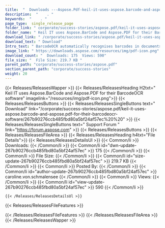 ```yaml
---
title:  "  Downloads ---Aspose.Pdf-keil-it-uses-aspose.barcode-and-aspose.pdf-for-their-barcodeocr-software . " 
description:  "    . " 
keywords:  "    . " 
page_type:  single_release_page
folder_link: " corporate/success-stories/aspose.pdf/keil-it-uses-aspose.barcode-and-aspose.pdf-for-their-barcodeocr-software/"
folder_name: " Keil IT uses Aspose.BarCode and Aspose.PDF for their BarcodeOCR software"
download_link: " /corporate/success-stories/aspose.pdf/keil-it-uses-aspose.barcode-and-aspose.pdf-for-their-barcodeocr-software/267b90276ccb485fbd80a5bf24af57ec"
download_text: " Download"
Intro_text: " BarcodeOCR automatically recognises barcodes in documents and images and helps c..."
image_link: " https://downloads.aspose.com/resources/img/pdf-icon.png"
download_count: "  Downloads: 175  Views: 590"
file_size: "  File Size: 219.7 KB "
parent_path: "corporate/success-stories/aspose.pdf"
section_parent_path: "corporate/success-stories"
weight: 20 
---
```


{{< Releases/ReleasesWapper >}}
  {{< Releases/ReleasesHeading H2txt=" Keil IT uses Aspose.BarCode and Aspose.PDF for their BarcodeOCR software" imagelink="/resources/img/pdf-icon.png">}}
  {{< Releases/ReleasesButtons >}}
    {{< Releases/ReleasesSingleButtons text=" Download" link="/corporate/success-stories/aspose.pdf/keil-it-uses-aspose.barcode-and-aspose.pdf-for-their-barcodeocr-software/267b90276ccb485fbd80a5bf24af57ec%20%20" >}}
    {{< Releases/ReleasesSingleButtons text=" Support Forum " link="https://forum.aspose.com" >}}
  {{< Releases/ReleasesButtons >}}
  {{< Releases/ReleasesFileArea >}}
    {{< Releases/ReleasesHeading h4txt="File Details">}}
    {{< Releases/ReleasesDetailsUl >}}
            {{< Common/li  >}} Downloads: {{< /Common/li >}} 
      {{< Common/li id="dwn-update-267b90276ccb485fbd80a5bf24af57ec" >}} 175 {{< /Common/li >}} 
      {{< Common/li  >}} File Size: {{< /Common/li >}} 
      {{< Common/li id="size-update-267b90276ccb485fbd80a5bf24af57ec" >}} 219.7 KB {{< /Common/li >}} 
      {{< Common/li  >}} Posted By: {{< /Common/li >}} 
      {{< Common/li id="author-update-267b90276ccb485fbd80a5bf24af57ec" >}} caroline.von.schmalensee {{< /Common/li >}} 
      {{< Common/li  >}} Views: {{< /Common/li >}} 
      {{< Common/li id="view-update-267b90276ccb485fbd80a5bf24af57ec" >}} 590 {{< /Common/li >}} 

    {{< /Releases/ReleasesDetailsUl >}}

  {{< Releases/ReleasesFileFeatures >}}
      
  {{< /Releases/ReleasesFileFeatures >}}
 {{< /Releases/ReleasesFileArea >}}
{{< /Releases/ReleasesWapper >}}


